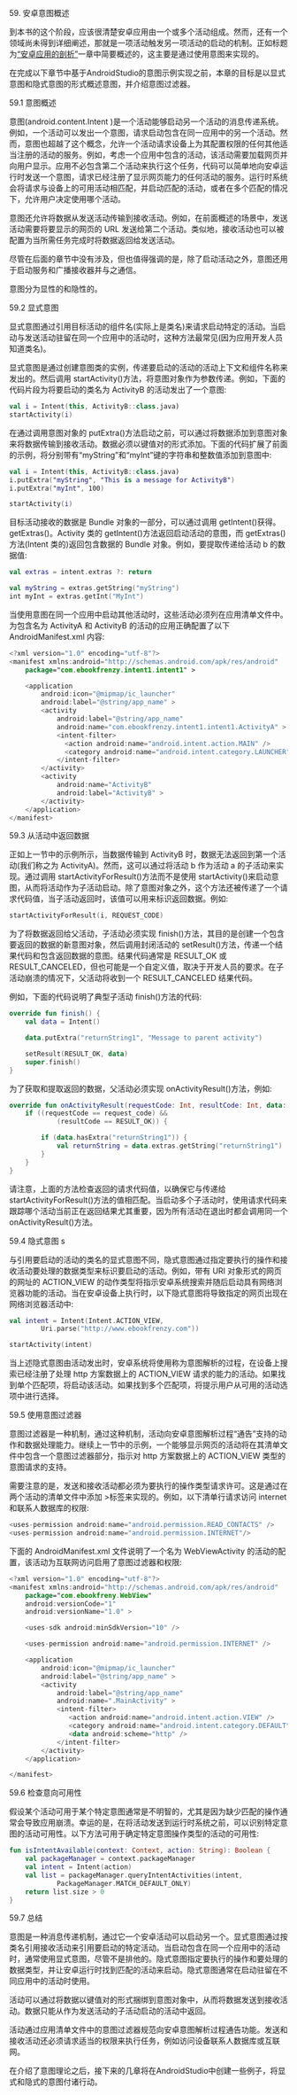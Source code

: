 59\. 安卓意图概述

到本书的这个阶段，应该很清楚安卓应用由一个或多个活动组成。然而，还有一个领域尚未得到详细阐述，那就是一项活动触发另一项活动的启动的机制。正如标题为[“安卓应用的剖析”](10.html#_idTextAnchor236)一章中简要概述的，这主要是通过使用意图来实现的。

在完成以下章节中基于AndroidStudio的意图示例实现之前，本章的目标是以显式意图和隐式意图的形式概述意图，并介绍意图过滤器。

59.1 意图概述

意图(android.content.Intent )是一个活动能够启动另一个活动的消息传递系统。例如，一个活动可以发出一个意图，请求启动包含在同一应用中的另一个活动。然而，意图也超越了这个概念，允许一个活动请求设备上为其配置权限的任何其他适当注册的活动的服务。例如，考虑一个应用中包含的活动，该活动需要加载网页并向用户显示。应用不必包含第二个活动来执行这个任务，代码可以简单地向安卓运行时发送一个意图，请求已经注册了显示网页能力的任何活动的服务。运行时系统会将请求与设备上的可用活动相匹配，并启动匹配的活动，或者在多个匹配的情况下，允许用户决定使用哪个活动。

意图还允许将数据从发送活动传输到接收活动。例如，在前面概述的场景中，发送活动需要将要显示的网页的 URL 发送给第二个活动。类似地，接收活动也可以被配置为当所需任务完成时将数据返回给发送活动。

尽管在后面的章节中没有涉及，但也值得强调的是，除了启动活动之外，意图还用于启动服务和广播接收器并与之通信。

意图分为显性的和隐性的。

59.2 显式意图

显式意图通过引用目标活动的组件名(实际上是类名)来请求启动特定的活动。当启动与发送活动驻留在同一个应用中的活动时，这种方法最常见(因为应用开发人员知道类名)。

显式意图是通过创建意图类的实例，传递要启动的活动的活动上下文和组件名称来发出的。然后调用 startActivity()方法，将意图对象作为参数传递。例如，下面的代码片段为将要启动的类名为 ActivityB 的活动发出了一个意图:

```kt
val i = Intent(this, ActivityB::class.java)
startActivity(i)
```

在通过调用意图对象的 putExtra()方法启动之前，可以通过将数据添加到意图对象来将数据传输到接收活动。数据必须以键值对的形式添加。下面的代码扩展了前面的示例，将分别带有“myString”和“myInt”键的字符串和整数值添加到意图中:

```kt
val i = Intent(this, ActivityB::class.java)
i.putExtra("myString", "This is a message for ActivityB")
i.putExtra("myInt", 100)

startActivity(i)
```

目标活动接收的数据是 Bundle 对象的一部分，可以通过调用 getIntent()获得。getExtras()。Activity 类的 getIntent()方法返回启动活动的意图，而 getExtras()方法(Intent 类的)返回包含数据的 Bundle 对象。例如，要提取传递给活动 b 的数据值:

```kt
val extras = intent.extras ?: return

val myString = extras.getString("myString")
int myInt = extras.getInt("MyInt")
```

当使用意图在同一个应用中启动其他活动时，这些活动必须列在应用清单文件中。为包含名为 ActivityA 和 ActivityB 的活动的应用正确配置了以下 AndroidManifest.xml 内容:

```kt
<?xml version="1.0" encoding="utf-8"?>
<manifest xmlns:android="http://schemas.android.com/apk/res/android"
    package="com.ebookfrenzy.intent1.intent1" >

    <application
        android:icon="@mipmap/ic_launcher"
        android:label="@string/app_name" >
        <activity
            android:label="@string/app_name"
            android:name="com.ebookfrenzy.intent1.intent1.ActivityA" >
            <intent-filter>
              <action android:name="android.intent.action.MAIN" />
              <category android:name="android.intent.category.LAUNCHER" />
            </intent-filter>
        </activity>
        <activity
            android:name="ActivityB"
            android:label="ActivityB" >
        </activity>
    </application>
</manifest>
```

59.3 从活动中返回数据

正如上一节中的示例所示，当数据传输到 ActivityB 时，数据无法返回到第一个活动(我们称之为 ActivityA)。然而，这可以通过将活动 b 作为活动 a 的子活动来实现。通过调用 startActivityForResult()方法而不是使用 startActivity()来启动意图，从而将活动作为子活动启动。除了意图对象之外，这个方法还被传递了一个请求代码值，当子活动返回时，该值可以用来标识返回数据。例如:

```kt
startActivityForResult(i, REQUEST_CODE)
```

为了将数据返回给父活动，子活动必须实现 finish()方法，其目的是创建一个包含要返回的数据的新意图对象，然后调用封闭活动的 setResult()方法，传递一个结果代码和包含返回数据的意图。结果代码通常是 RESULT_OK 或 RESULT_CANCELED，但也可能是一个自定义值，取决于开发人员的要求。在子活动崩溃的情况下，父活动将收到一个 RESULT_CANCELED 结果代码。

例如，下面的代码说明了典型子活动 finish()方法的代码:

```kt
override fun finish() {
    val data = Intent()

    data.putExtra("returnString1", "Message to parent activity")

    setResult(RESULT_OK, data)
    super.finish()
}
```

为了获取和提取返回的数据，父活动必须实现 onActivityResult()方法，例如:

```kt
override fun onActivityResult(requestCode: Int, resultCode: Int, data: Intent) {
    if ((requestCode == request_code) &&
            (resultCode == RESULT_OK)) {

        if (data.hasExtra("returnString1")) {
            val returnString = data.extras.getString("returnString1")
        }
    }
}
```

请注意，上面的方法检查返回的请求代码值，以确保它与传递给 startActivityForResult()方法的值相匹配。当启动多个子活动时，使用请求代码来跟踪哪个活动当前正在返回结果尤其重要，因为所有活动在退出时都会调用同一个 onActivityResult()方法。

59.4 隐式意图 s

与引用要启动的活动的类名的显式意图不同，隐式意图通过指定要执行的操作和接收活动要处理的数据类型来标识要启动的活动。例如，带有 URI 对象形式的网页的网址的 ACTION_VIEW 的动作类型将指示安卓系统搜索并随后启动具有网络浏览器功能的活动。当在安卓设备上执行时，以下隐式意图将导致指定的网页出现在网络浏览器活动中:

```kt
val intent = Intent(Intent.ACTION_VIEW,
        Uri.parse("http://www.ebookfrenzy.com"))

startActivity(intent)
```

当上述隐式意图由活动发出时，安卓系统将使用称为意图解析的过程，在设备上搜索已经注册了处理 http 方案数据上的 ACTION_VIEW 请求的能力的活动。如果找到单个匹配项，将启动该活动。如果找到多个匹配项，将提示用户从可用的活动选项中进行选择。

59.5 使用意图过滤器

意图过滤器是一种机制，通过这种机制，活动向安卓意图解析过程“通告”支持的动作和数据处理能力。继续上一节中的示例，一个能够显示网页的活动将在其清单文件中包含一个意图过滤器部分，指示对 http 方案数据上的 ACTION_VIEW 类型的意图请求的支持。

需要注意的是，发送和接收活动都必须为要执行的操作类型请求许可。这是通过在两个活动的清单文件中添加 <uses-permission id="_idIndexMarker924">>标签来实现的。例如，以下清单行请求访问 internet 和联系人数据库的权限:</uses-permission>

```kt
<uses-permission android:name="android.permission.READ_CONTACTS" />
<uses-permission android:name="android.permission.INTERNET"/>
```

下面的 AndroidManifest.xml 文件说明了一个名为 WebViewActivity 的活动的配置，该活动为互联网访问启用了意图过滤器和权限:

```kt
<?xml version="1.0" encoding="utf-8"?>
<manifest xmlns:android="http://schemas.android.com/apk/res/android"
    package="com.ebookfreny.WebView"
    android:versionCode="1"
    android:versionName="1.0" >

    <uses-sdk android:minSdkVersion="10" />

    <uses-permission android:name="android.permission.INTERNET" />

    <application
        android:icon="@mipmap/ic_launcher"
        android:label="@string/app_name" >
        <activity
            android:label="@string/app_name"
            android:name=".MainActivity" >
            <intent-filter>
               <action android:name="android.intent.action.VIEW" />
               <category android:name="android.intent.category.DEFAULT" />
               <data android:scheme="http" />
            </intent-filter>
        </activity>
    </application>

</manifest>
```

59.6 检查意向可用性

假设某个活动可用于某个特定意图通常是不明智的，尤其是因为缺少匹配的操作通常会导致应用崩溃。幸运的是，在将活动发送到运行时系统之前，可以识别特定意图的活动可用性。以下方法可用于确定特定意图操作类型的活动的可用性:

```kt
fun isIntentAvailable(context: Context, action: String): Boolean {
    val packageManager = context.packageManager
    val intent = Intent(action)
    val list = packageManager.queryIntentActivities(intent,
            PackageManager.MATCH_DEFAULT_ONLY)
    return list.size > 0
}
```

59.7 总结

意图是一种消息传递机制，通过它一个安卓活动可以启动另一个。显式意图通过按类名引用接收活动来引用要启动的特定活动。当启动包含在同一个应用中的活动时，通常使用显式意图，尽管不是排他的。隐式意图指定要执行的操作和要处理的数据类型，并让安卓运行时找到匹配的活动来启动。隐式意图通常在启动驻留在不同应用中的活动时使用。

活动可以通过将数据以键值对的形式捆绑到意图对象中，从而将数据发送到接收活动。数据只能从作为发送活动的子活动启动的活动中返回。

活动通过应用清单文件中的意图过滤器规范向安卓意图解析过程通告功能。发送和接收活动还必须请求适当的权限来执行任务，例如访问设备联系人数据库或互联网。

在介绍了意图理论之后，接下来的几章将在AndroidStudio中创建一些例子，将显式和隐式的意图付诸行动。